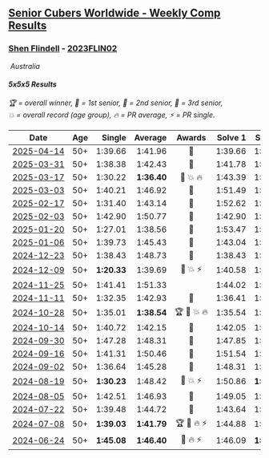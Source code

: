 <style>table {white-space: nowrap;}</style>
<link rel="stylesheet" type="text/css" href="/scw-comp/css/flags.css" />

## [Senior Cubers Worldwide - Weekly Comp Results](/scw-comp/results/)
### [Shen Flindell](README.md) - [2023FLIN02](https://www.worldcubeassociation.org/persons/2023FLIN02?event=555)

<i class="flag flag-AU" />&nbsp;Australia

#### 5x5x5 Results

<span style="white-space: nowrap;">🏆 = overall winner</span>, <span style="white-space: nowrap;">🥇 = 1st senior</span>, <span style="white-space: nowrap;">🥈 = 2nd senior</span>, <span style="white-space: nowrap;">🥉 = 3rd senior</span>, <span style="white-space: nowrap;">💥 = overall record (age group)</span>, <span style="white-space: nowrap;">🔥 = PR average</span>, <span style="white-space: nowrap;">⚡ = PR single</span>.

| Date | Age | Single | Average | Awards | Solve 1 | Solve 2 | Solve 3 | Solve 4 | Solve 5 | Video |
| :--: | :--: | --: | --: | :--: | --: | --: | --: | --: | --: | :-- |
| [2025-04-14](../../results/2025-04-14/555.md) | 50+ | 1:39.66 | 1:41.96 | 🥈 | 1:39.66 | 1:40.90 | 1:40.98 | 1:44.00 | 1:46.31 | [Desktop](https://www.facebook.com/events/557740544015249/permalink/560946850361285) / [Mobile](https://m.facebook.com/events/557740544015249?view=permalink&id=560946850361285) |
| [2025-03-31](../../results/2025-03-31/555.md) | 50+ | 1:38.38 | 1:42.43 | 🥈 | 1:41.78 | 1:46.54 | 1:47.54 | 1:38.38 | 1:38.97 | [Desktop](https://www.facebook.com/events/1215716510554915/permalink/1221796169946949) / [Mobile](https://m.facebook.com/events/1215716510554915?view=permalink&id=1221796169946949) |
| [2025-03-17](../../results/2025-03-17/555.md) | 50+ | 1:30.22 | **1:36.40** | 🥈 💥 🔥 | 1:43.39 | 1:31.49 | 1:30.22 | 1:34.31 | 1:48.62 | [Desktop](https://www.facebook.com/events/640124968972990/permalink/646405185011635) / [Mobile](https://m.facebook.com/events/640124968972990?view=permalink&id=646405185011635) |
| [2025-03-03](../../results/2025-03-03/555.md) | 50+ | 1:40.21 | 1:46.92 | 🥈 | 1:51.49 | 1:40.21 | 1:46.81 | 1:42.45 | 1:57.96 | [Desktop](https://www.facebook.com/events/1658275441710851/permalink/1661255364746192) / [Mobile](https://m.facebook.com/events/1658275441710851?view=permalink&id=1661255364746192) |
| [2025-02-17](../../results/2025-02-17/555.md) | 50+ | 1:31.40 | 1:43.14 | 🥈 | 1:52.62 | 1:44.05 | 1:31.40 | 1:33.98 | 1:51.40 | [Desktop](https://www.facebook.com/745394767/videos/641429278380402) / [Mobile](https://m.facebook.com/745394767/videos/641429278380402) |
| [2025-02-03](../../results/2025-02-03/555.md) | 50+ | 1:42.90 | 1:50.77 | 🥉 | 1:42.90 | 1:47.30 | 1:57.39 | 2:02.75 | 1:47.63 | [Desktop](https://www.facebook.com/745394767/videos/919840099974730) / [Mobile](https://m.facebook.com/745394767/videos/919840099974730) |
| [2025-01-20](../../results/2025-01-20/555.md) | 50+ | 1:27.01 | 1:38.56 | 🥈 | 1:53.47 | 1:27.01 | 1:40.43 | 1:36.15 | 1:39.11 | [Desktop](https://www.facebook.com/745394767/videos/619774690641654) / [Mobile](https://m.facebook.com/745394767/videos/619774690641654) |
| [2025-01-06](../../results/2025-01-06/555.md) | 50+ | 1:39.73 | 1:45.43 | 🥈 | 1:43.04 | 1:48.65 | 1:39.73 | 1:48.44 | 1:44.82 | [Desktop](https://www.facebook.com/745394767/videos/2068134780338401) / [Mobile](https://m.facebook.com/745394767/videos/2068134780338401) |
| [2024-12-23](../../results/2024-12-23/555.md) | 50+ | 1:38.43 | 1:48.73 | 🥉 | 1:38.43 | 1:43.73 | 2:06.48 | 1:52.07 | 1:50.39 | [Desktop](https://www.facebook.com/745394767/videos/1139189134426610) / [Mobile](https://m.facebook.com/745394767/videos/1139189134426610) |
| [2024-12-09](../../results/2024-12-09/555.md) | 50+ | **1:20.33** | 1:39.69 | 🥈 💥 ⚡ | 1:40.58 | 1:47.70 | **1:20.33** | 1:36.64 | 1:41.84 | [Desktop](https://www.facebook.com/745394767/videos/1106123511146751) / [Mobile](https://m.facebook.com/745394767/videos/1106123511146751) |
| [2024-11-25](../../results/2024-11-25/555.md) | 50+ | 1:41.41 | 1:51.33 |  | 1:44.02 | 1:58.44 | 1:51.54 | 2:03.33 | 1:41.41 | [Desktop](https://www.facebook.com/745394767/videos/1100968217704352) / [Mobile](https://m.facebook.com/745394767/videos/1100968217704352) |
| [2024-11-11](../../results/2024-11-11/555.md) | 50+ | 1:32.35 | 1:42.93 | 🥈 | 1:36.41 | 1:46.52 | 1:45.87 | 1:32.35 | 1:51.61 | [Desktop](https://www.facebook.com/745394767/videos/548609307792472) / [Mobile](https://m.facebook.com/745394767/videos/548609307792472) |
| [2024-10-28](../../results/2024-10-28/555.md) | 50+ | 1:35.01 | **1:38.54** | 🏆 🥇 💥 🔥 | 1:35.54 | 1:43.80 | 1:35.01 | 1:42.72 | 1:37.35 | [Desktop](https://www.facebook.com/745394767/videos/3295720087229353) / [Mobile](https://m.facebook.com/745394767/videos/3295720087229353) |
| [2024-10-14](../../results/2024-10-14/555.md) | 50+ | 1:40.72 | 1:42.15 | 🥈 | 1:42.05 | 1:43.60 | 1:40.81 | 1:40.72 | 1:52.23 | [Desktop](https://www.facebook.com/745394767/videos/1506182089874731) / [Mobile](https://m.facebook.com/745394767/videos/1506182089874731) |
| [2024-09-30](../../results/2024-09-30/555.md) | 50+ | 1:47.28 | 1:48.31 | 🥉 | 1:47.85 | 1:47.33 | 1:49.76 | 1:47.28 | 1:49.87 | [Desktop](https://www.facebook.com/745394767/videos/571541305213523) / [Mobile](https://m.facebook.com/745394767/videos/571541305213523) |
| [2024-09-16](../../results/2024-09-16/555.md) | 50+ | 1:41.31 | 1:50.46 | 🥈 | 1:51.54 | 1:49.69 | 1:50.14 | 1:41.31 | 1:51.58 | [Desktop](https://www.facebook.com/745394767/videos/558782570049137) / [Mobile](https://m.facebook.com/745394767/videos/558782570049137) |
| [2024-09-02](../../results/2024-09-02/555.md) | 50+ | 1:36.64 | 1:45.28 | 🥉 | 1:48.31 | 1:50.56 | 1:36.64 | 1:47.94 | 1:39.59 | [Desktop](https://www.facebook.com/745394767/videos/1054912126021518) / [Mobile](https://m.facebook.com/745394767/videos/1054912126021518) |
| [2024-08-19](../../results/2024-08-19/555.md) | 50+ | **1:30.23** | 1:48.42 | 🥉 💥 ⚡ | 1:50.86 | **1:30.23** | 1:34.23 | 2:00.16 | DNF | [Desktop](https://www.facebook.com/745394767/videos/524150706785903) / [Mobile](https://m.facebook.com/745394767/videos/524150706785903) |
| [2024-08-05](../../results/2024-08-05/555.md) | 50+ | 1:42.51 | 1:46.93 | 🥉 | 1:49.05 | 1:42.51 | 1:46.97 | 1:55.39 | 1:44.78 | [Desktop](https://www.facebook.com/745394767/videos/8006104532768349) / [Mobile](https://m.facebook.com/745394767/videos/8006104532768349) |
| [2024-07-22](../../results/2024-07-22/555.md) | 50+ | 1:39.48 | 1:44.72 | 🥈 | 1:43.64 | 1:39.48 | 2:07.33 | 1:49.26 | 1:41.25 | [Desktop](https://www.facebook.com/events/785148847162745/permalink/790755406602089) / [Mobile](https://m.facebook.com/events/785148847162745?view=permalink&id=790755406602089) |
| [2024-07-08](../../results/2024-07-08/555.md) | 50+ | **1:39.03** | **1:41.79** | 🏆 🥇 🔥 ⚡ | 1:44.88 | 1:41.32 | 1:39.17 | **1:39.03** | 1:49.06 | [Desktop](https://www.facebook.com/745394767/videos/3684694011806728) / [Mobile](https://m.facebook.com/745394767/videos/3684694011806728) |
| [2024-06-24](../../results/2024-06-24/555.md) | 50+ | **1:45.08** | **1:46.40** | 🥈 🔥 ⚡ | 1:46.09 | **1:45.08** | 1:47.20 | 2:01.08 | 1:45.92 | [Desktop](https://www.facebook.com/745394767/videos/998963765234428) / [Mobile](https://m.facebook.com/745394767/videos/998963765234428) |


<!-- Global site tag (gtag.js) - Google Analytics -->
<script async src="https://www.googletagmanager.com/gtag/js?id=UA-86348435-3"></script>
<script>window.dataLayer = window.dataLayer || []; function gtag() {dataLayer.push(arguments);} gtag('js', new Date()); gtag('config', 'UA-86348435-3');</script>
